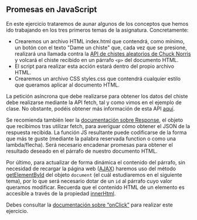 ## Promesas en JavaScript

En este ejercicio trataremos de aunar algunos de los conceptos que hemos ido trabajando en los tres primeros temas de la asignatura.
Concretamente:
 - Crearemos un archivo HTML index.html que contendrá, como mínimo, un botón con el texto "Dame un chiste" que, cada vez que se presione, realizará una llamada contra la [API de chistes aleatorios de Chuck Norris](https://api.chucknorris.io/) y volcará el chiste recibido en un párrafo ``<p>`` del documento HTML. 
 - El script para realizar esta acción estará dentro del propio archivo HTML.
 - Crearemos un archivo CSS styles.css que contendrá cualquier estilo que queramos aplicar al documento HTML.

La petición asíncrona que debe realizarse para obtener los datos del chiste debe realizarse mediante la API fetch, tal y como vimos en el ejemplo de clase.
No obstante, podéis obtener más información de esta API [aquí](https://developer.mozilla.org/en-US/docs/Web/API/Fetch_API).

Se recomienda también leer la [documentación sobre Response](https://developer.mozilla.org/en-US/docs/Web/API/Response/json), el objeto que recibimos tras utilizar fetch, para averiguar cómo obtener el JSON de la respuesta recibida.
La función JS resultante puede codificarse de la forma que más te guste (mediante la palabra reservada function o como una lambda/flecha).
Será necesario encadenar promesas para obtener el resultado deseado en el párrafo de nuestro documento HTML.

Por último, para actualizar de forma dinámica el contenido del párrafo, sin necesidad de recargar la página web ([AJAX](https://developer.mozilla.org/es/docs/Web/Guide/AJAX)) haremos uso del método [getElementById](https://developer.mozilla.org/es/docs/Web/API/Document/getElementById) del objeto ``document`` (el cuál estudiaremos en el siguiente tema), por lo que será necesario dotar de un ``id`` al párrafo cuyo valor queramos modificar.
Recuerda que el contenido HTML de un elemento es accesible a través de la propiedad [innerHtml](https://developer.mozilla.org/en-US/docs/Web/API/Element/innerHTML).

Debes consultar la [documentación sobre “onClick”](https://www.w3schools.com/jsref/event_onclick.asp) para realizar este ejercicio.

